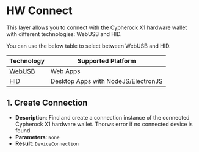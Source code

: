 # HW Connect

This layer allows you to connect with the Cypherock X1 hardware wallet with
different technologies: WebUSB and HID.

You can use the below table to select between WebUSB and HID.

| Technology                                                            | Supported Platform                  |
| --------------------------------------------------------------------- | ----------------------------------- |
| [WebUSB](https://developer.mozilla.org/en-US/docs/Web/API/WebUSB_API) | Web Apps                            |
| [HID](https://www.npmjs.com/package/node-hid)                         | Desktop Apps with NodeJS/ElectronJS |

## 1. Create Connection

- **Description**: Find and create a connection instance of the connected
  Cypherock X1 hardware wallet. Thorws error if no connected device is found.
- **Parameters**: `None`
- **Result**: `DeviceConnection`
